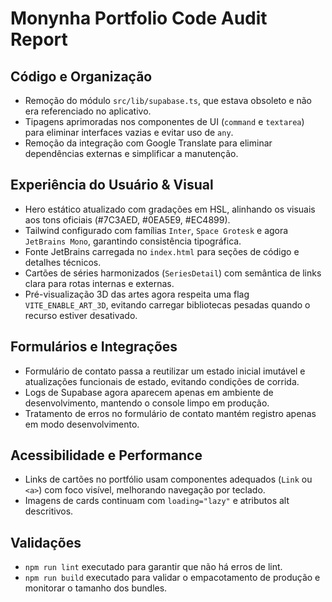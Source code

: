 # Monynha Portfolio Code Audit Report

## Código e Organização
- Remoção do módulo `src/lib/supabase.ts`, que estava obsoleto e não era referenciado no aplicativo.
- Tipagens aprimoradas nos componentes de UI (`command` e `textarea`) para eliminar interfaces vazias e evitar uso de `any`.
- Remoção da integração com Google Translate para eliminar dependências externas e simplificar a manutenção.

## Experiência do Usuário & Visual
- Hero estático atualizado com gradações em HSL, alinhando os visuais aos tons oficiais (#7C3AED, #0EA5E9, #EC4899).
- Tailwind configurado com famílias `Inter`, `Space Grotesk` e agora `JetBrains Mono`, garantindo consistência tipográfica.
- Fonte JetBrains carregada no `index.html` para seções de código e detalhes técnicos.
- Cartões de séries harmonizados (`SeriesDetail`) com semântica de links clara para rotas internas e externas.
- Pré-visualização 3D das artes agora respeita uma flag `VITE_ENABLE_ART_3D`, evitando carregar bibliotecas pesadas quando o recurso estiver desativado.

## Formulários e Integrações
- Formulário de contato passa a reutilizar um estado inicial imutável e atualizações funcionais de estado, evitando condições de corrida.
- Logs de Supabase agora aparecem apenas em ambiente de desenvolvimento, mantendo o console limpo em produção.
- Tratamento de erros no formulário de contato mantém registro apenas em modo desenvolvimento.

## Acessibilidade e Performance
- Links de cartões no portfólio usam componentes adequados (`Link` ou `<a>`) com foco visível, melhorando navegação por teclado.
- Imagens de cards continuam com `loading="lazy"` e atributos alt descritivos.

## Validações
- `npm run lint` executado para garantir que não há erros de lint.
- `npm run build` executado para validar o empacotamento de produção e monitorar o tamanho dos bundles.
